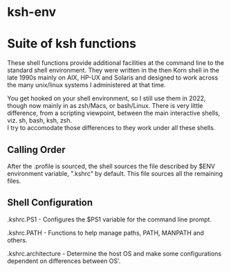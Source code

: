 # ksh-env
Suite of ksh functions
======================
These shell functions provide additional facilities at the command line to the standard shell environment. 
They were written in the then Korn shell in the late 1990s mainly on AIX, HP-UX and Solaris and designed to work across the many
unix/linux systems I administered at that time. 

You get hooked on your shell environment, so I still use them in 2022, though now mainly in as zsh/Macs, or bash/Linux. 
There is very little difference, from a scripting viewpoint, between the main interactive shells, viz. sh, bash, ksh, zsh.  
I try to accomodate those differences to they work under all these shells.

Calling Order
-------------

After the .profile is sourced, the shell sources the file described by $ENV environment variable, ".kshrc" by default. 
This file sources all the remaining files.  

Shell Configuration 
-------------------
.kshrc.PS1          - Configures the $PS1 variable for the command line prompt.

.kshrc.PATH         - Functions to help manage paths, PATH, MANPATH and others.

.kshrc.architecture - Determine the host OS and make some configurations dependent on differences between OS'.


